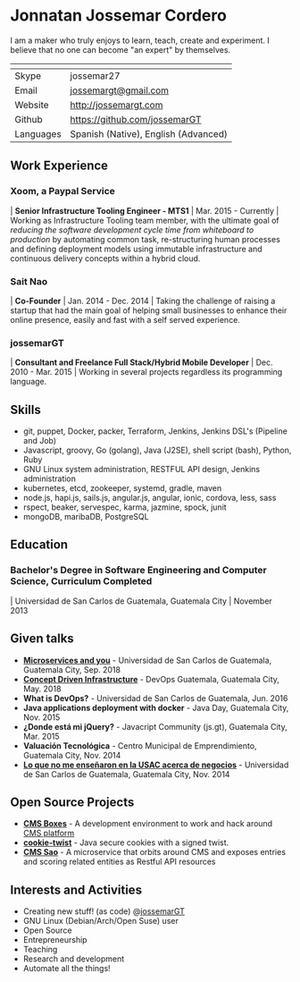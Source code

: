 # Jonnatan Jossemar Cordero

I am a maker who truly enjoys to learn, teach, create and experiment. I believe
that no one can become "an expert" by themselves.

| <!-- -->                | <!-- --> 
| ---                     | ---
| Skype                   | jossemar27
| Email                   | jossemargt@gmail.com
| Website                 | <http://jossemargt.com>
| Github                  | <https://github.com/jossemarGT>
| Languages               | Spanish (Native), English (Advanced)

## Work Experience

### Xoom, a Paypal Service

| **Senior Infrastructure Tooling Engineer - MTS1**
| Mar. 2015 - Currently
| Working as Infrastructure Tooling team member, with the ultimate goal of *reducing the software development cycle time from whiteboard to production* by automating common task, re-structuring human processes and defining deployment models using immutable infrastructure and continuous delivery concepts within a hybrid cloud.

### Sait Nao
| **Co-Founder**
| Jan. 2014 - Dec. 2014
| Taking the challenge of raising a startup that had the main goal of helping small businesses to enhance their online presence, easily and fast with a self served experience.

### jossemarGT
| **Consultant and Freelance Full Stack/Hybrid Mobile Developer**
| Dec. 2010 - Mar. 2015
| Working in several projects regardless its programming language.

## Skills

- git, puppet, Docker, packer, Terraform, Jenkins, Jenkins DSL's (Pipeline and Job)
- Javascript, groovy, Go (golang), Java (J2SE), shell script (bash), Python, Ruby
- GNU Linux system administration, RESTFUL API design, Jenkins administration
- kubernetes, etcd, zookeeper, systemd, gradle, maven
- node.js, hapi.js, sails.js, angular.js, angular, ionic, cordova, less, sass
- rspect, beaker, servespec, karma, jazmine, spock, junit
- mongoDB, maribaDB, PostgreSQL

## Education

### Bachelor's Degree in Software Engineering and Computer Science, Curriculum Completed

| Universidad de San Carlos de Guatemala, Guatemala City
| November 2013

## Given talks

- **[Microservices and you](https://jossemargt.github.io/pandoc-slides/static/microservices-and-you)** - Universidad de San Carlos de Guatemala, Guatemala City, Sep. 2018
- **[Concept Driven Infrastructure](https://jossemargt.github.io/pandoc-slides/static/concept-driven-infrastructure)** - DevOps Guatemala, Guatemala City, May. 2018
- **What is DevOps?** - Universidad de San Carlos de Guatemala, Jun. 2016
- **Java applications deployment with docker** - Java Day, Guatemala City, Nov. 2015
- **¿Donde está mi jQuery?** - Javacript Community (js.gt), Guatemala City, Mar. 2015
- **Valuación Tecnológica** - Centro Municipal de Emprendimiento, Guatemala City, Nov. 2014
- **[Lo que no me enseñaron en la USAC acerca de negocios](https://prezi.com/pueqzdtyv4ck/lo-que-no-me-ensenaro-en-la-usac-acerca-de-negocios/)** - Universidad de San Carlos de Guatemala, Guatemala City, Nov. 2014

## Open Source Projects

- **[CMS Boxes](https://github.com/jossemarGT/cms-boxes)** - A development environment to work and hack around [CMS platform](https://github.com/cms-dev/cms)
- **[cookie-twist](https://github.com/jossemarGT/cookie-twist)** - Java secure cookies with a signed twist.
- **[CMS Sao](https://github.com/jossemarGT/cms-sao)** - A microservice that orbits around CMS and exposes entries and scoring related entities as Restful API resources

## Interests and Activities

- Creating new stuff! (as code) @[jossemarGT](http://github.com/jossemargt)
- GNU Linux (Debian/Arch/Open Suse) user
- Open Source
- Entrepreneurship
- Teaching
- Research and development
- Automate all the things!
